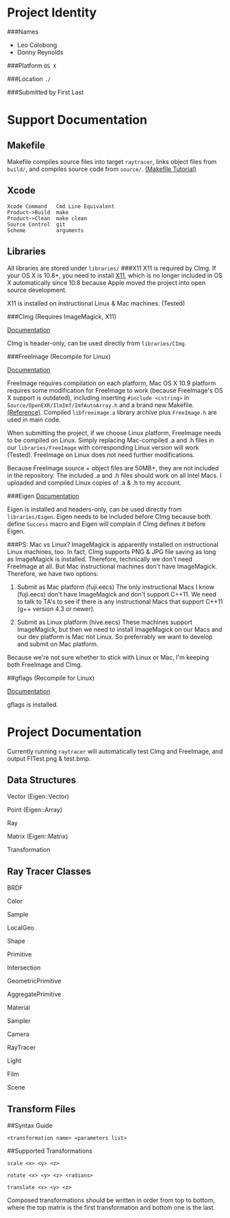 Project Identity
================
###Names
- Leo Colobong
- Donny Reynolds

###Platform
`OS X`

###Location
`./`

###Submitted by
First Last

Support Documentation
=====================

Makefile
--------
Makefile compiles source files into target `raytracer`, links object files from `build/`, and compiles source code from `source/`. [(Makefile Tutorial)](https://www.cs.umd.edu/class/fall2002/cmsc214/Tutorial/makefile.html)

Xcode
--------
    Xcode Command   Cmd Line Equivalent
    Product->Build  make
    Product->Clean  make clean
    Source Control  git
    Scheme          arguments

Libraries
---------
All libraries are stored under `libraries/`
###X11
X11 is required by CImg. If your OS X is 10.8+, you need to install [X11](http://support.apple.com/kb/ht5293), which is no longer included in OS X automatically since 10.8 because Apple moved the project into open source development. 

X11 is installed on instructional Linux & Mac machines. (Tested)

###CImg
(Requires ImageMagick, X11)

[Documentation](http://cimg.sourceforge.net/reference/modules.html)

CImg is header-only, can be used directly from `libraries/CImg`.

###FreeImage
(Recompile for Linux)

[Documentation](https://inst.eecs.berkeley.edu/~cs184/fa09/resources/sec_UsingFreeImage.pdf)

FreeImage requires compilation on each platform, Mac OS X 10.9 platform requires some modification for FreeImage to work (because FreeImage's OS X support is outdated), including inserting `#include <cstring>` in `Source/OpenEXR/IlmImf/ImfAutoArray.h` and a brand new Makefile. [(Reference)](http://stackoverflow.com/questions/19080303/how-to-compile-freeimage-on-mac-os-x-10-8). Compiled `libfreeimage.a` library archive plus `FreeImage.h` are used in main code.

When submitting the project, if we choose Linux platform, FreeImage needs to be compiled on Linux. Simply replacing Mac-compiled .a and .h files in our `libraries/FreeImage` with corresponding Linux version will work (Tested). FreeImage on Linux does not need further modifications.

Because FreeImage source + object files are 50MB+, they are not included in the repository. The included .a and .h files should work on all Intel Macs. I uploaded and compiled Linux copies of .a & .h to my account.

###Eigen
[Documentation](http://eigen.tuxfamily.org/dox/index.html)

Eigen is installed and headers-only, can be used directly from `libraries/Eigen`. Eigen needs to be included before CImg because both define `Success` macro and Eigen will complain if CImg defines it before Eigen.

###PS: Mac vs Linux?
ImageMagick is apparently installed on instructional Linux machines, too. In fact, CImg supports PNG & JPG file saving as long as ImageMagick is installed. Therefore, technically we don't need FreeImage at all. But Mac instructional machines don't have ImageMagick. Therefore, we have two options:

1. Submit as Mac platform (fuji.eecs)
The only instructional Macs I know (fuji.eecs) don't have ImageMagick and don't support C++11. We need to talk to TA's to see if there is any instructional Macs that support C++11 (g++ version 4.3 or newer).

2. Submit as Linux platform (hive.eecs)
These machines support ImageMagick, but then we need to install ImageMagick on our Macs and our dev platform is Mac not Linux. So preferrably we want to develop and submit on Mac platform. 

Because we're not sure whether to stick with Linux or Mac, I'm keeping both FreeImage and CImg. 

##gflags
(Recompile for Linux)

[Documentation](https://gflags.googlecode.com/svn/trunk/doc/gflags.html)

gflags is installed.


Project Documentation
=====================

Currently running `raytracer` will automatically test CImg and FreeImage, and output FITest.png & test.bmp.

Data Structures
---------------

Vector (Eigen::Vector)

Point (Eigen::Array)

Ray

Matrix (Eigen::Matrix)

Transformation

Ray Tracer Classes
----------------

BRDF

Color

Sample

LocalGeo

Shape

Primitive

Intersection

GeometricPrimitive

AggregatePrimitive

Material

Sampler

Camera

RayTracer

Light

Film

Scene

Transform Files
-------------

##Syntax Guide

`<transformation name> <parameters list>` 

##Supported Transformations

`scale <x> <y> <z>`

`rotate <x> <y> <z> <radians>`

`translate <x> <y> <z>`

Composed transformations should be written in order from top to bottom, where the top matrix is the first transformation and bottom one is the last.
